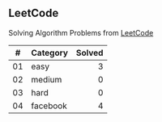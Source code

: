## LeetCode

Solving Algorithm Problems from [LeetCode](https://leetcode.com/)

| #  |    Category    | Solved |
|:--:|:---------------|-------:|
| 01 |      easy      |   3   |
| 02 |     medium     |   0   |
| 03 |      hard      |   0   |
| 04 |    facebook    |   4   |
